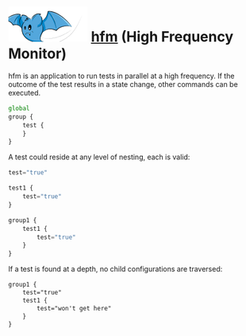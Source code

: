 # ![hfm mascot](doc/hfm-mascot.png) [hfm](https://github.com/derekmarcotte/hfm) (High Frequency Monitor)

hfm is an application to run tests in parallel at a high frequency. If the
outcome of the test results in a state change, other commands can be executed.

```javascript
global
group {
	test {
	}
}
```

A test could reside at any level of nesting, each is valid:

```javascript
test="true"
```
```javascript
test1 {
	test="true"
}
```
```javascript
group1 {
	test1 {
		test="true"
	}
}
```

If a test is found at a depth, no child configurations are traversed:

	group1 {
		test="true"
		test1 {
			test="won't get here"
		}
	}

